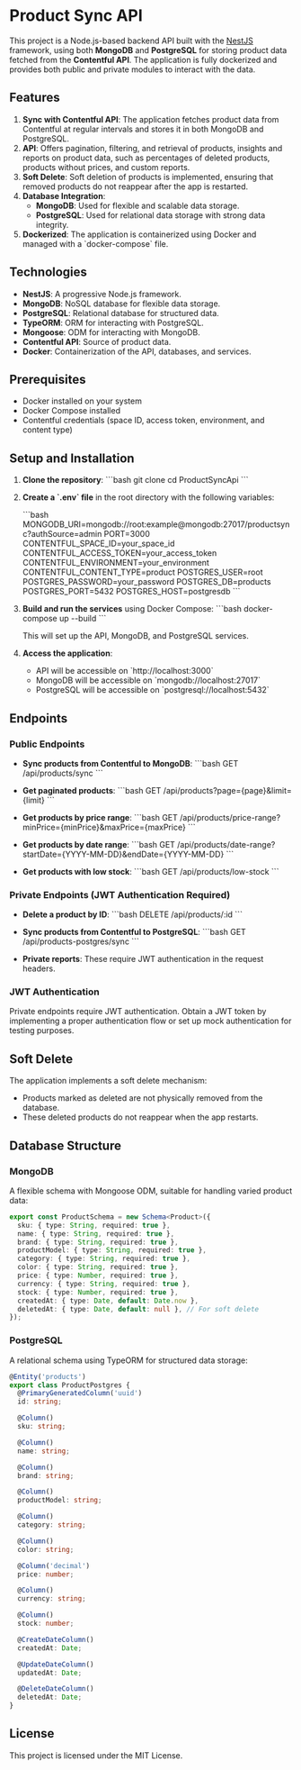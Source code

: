 # Product Sync API

This project is a Node.js-based backend API built with the [NestJS](https://nestjs.com/) framework, using both **MongoDB** and **PostgreSQL** for storing product data fetched from the **Contentful API**. The application is fully dockerized and provides both public and private modules to interact with the data.

## Features

1. **Sync with Contentful API**: The application fetches product data from Contentful at regular intervals and stores it in both MongoDB and PostgreSQL.
2. **API**: Offers pagination, filtering, and retrieval of products, insights and reports on product data, such as percentages of deleted products, products without prices, and custom reports.
4. **Soft Delete**: Soft deletion of products is implemented, ensuring that removed products do not reappear after the app is restarted.
5. **Database Integration**:
   - **MongoDB**: Used for flexible and scalable data storage.
   - **PostgreSQL**: Used for relational data storage with strong data integrity.
6. **Dockerized**: The application is containerized using Docker and managed with a \`docker-compose\` file.

## Technologies

- **NestJS**: A progressive Node.js framework.
- **MongoDB**: NoSQL database for flexible data storage.
- **PostgreSQL**: Relational database for structured data.
- **TypeORM**: ORM for interacting with PostgreSQL.
- **Mongoose**: ODM for interacting with MongoDB.
- **Contentful API**: Source of product data.
- **Docker**: Containerization of the API, databases, and services.

## Prerequisites

- Docker installed on your system
- Docker Compose installed
- Contentful credentials (space ID, access token, environment, and content type)

## Setup and Installation

1. **Clone the repository**:
   \`\`\`bash
   git clone <repository-url>
   cd ProductSyncApi
   \`\`\`

2. **Create a \`.env\` file** in the root directory with the following variables:

   \`\`\`bash
   MONGODB_URI=mongodb://root:example@mongodb:27017/productsync?authSource=admin
   PORT=3000
   CONTENTFUL_SPACE_ID=your_space_id
   CONTENTFUL_ACCESS_TOKEN=your_access_token
   CONTENTFUL_ENVIRONMENT=your_environment
   CONTENTFUL_CONTENT_TYPE=product
   POSTGRES_USER=root
   POSTGRES_PASSWORD=your_password
   POSTGRES_DB=products
   POSTGRES_PORT=5432
   POSTGRES_HOST=postgresdb
   \`\`\`

3. **Build and run the services** using Docker Compose:
   \`\`\`bash
   docker-compose up --build
   \`\`\`

   This will set up the API, MongoDB, and PostgreSQL services.

4. **Access the application**:
   - API will be accessible on \`http://localhost:3000\`
   - MongoDB will be accessible on \`mongodb://localhost:27017\`
   - PostgreSQL will be accessible on \`postgresql://localhost:5432\`

## Endpoints

### Public Endpoints

- **Sync products from Contentful to MongoDB**:
  \`\`\`bash
  GET /api/products/sync
  \`\`\`

- **Get paginated products**:
  \`\`\`bash
  GET /api/products?page={page}&limit={limit}
  \`\`\`

- **Get products by price range**:
  \`\`\`bash
  GET /api/products/price-range?minPrice={minPrice}&maxPrice={maxPrice}
  \`\`\`

- **Get products by date range**:
  \`\`\`bash
  GET /api/products/date-range?startDate={YYYY-MM-DD}&endDate={YYYY-MM-DD}
  \`\`\`

- **Get products with low stock**:
  \`\`\`bash
  GET /api/products/low-stock
  \`\`\`

### Private Endpoints (JWT Authentication Required)

- **Delete a product by ID**:
  \`\`\`bash
  DELETE /api/products/:id
  \`\`\`

- **Sync products from Contentful to PostgreSQL**:
  \`\`\`bash
  GET /api/products-postgres/sync
  \`\`\`

- **Private reports**:
  These require JWT authentication in the request headers.

### JWT Authentication

Private endpoints require JWT authentication. Obtain a JWT token by implementing a proper authentication flow or set up mock authentication for testing purposes.

## Soft Delete

The application implements a soft delete mechanism:
- Products marked as deleted are not physically removed from the database.
- These deleted products do not reappear when the app restarts.

## Database Structure

### MongoDB

A flexible schema with Mongoose ODM, suitable for handling varied product data:

```typescript
export const ProductSchema = new Schema<Product>({
  sku: { type: String, required: true },
  name: { type: String, required: true },
  brand: { type: String, required: true },
  productModel: { type: String, required: true },
  category: { type: String, required: true },
  color: { type: String, required: true },
  price: { type: Number, required: true },
  currency: { type: String, required: true },
  stock: { type: Number, required: true },
  createdAt: { type: Date, default: Date.now },
  deletedAt: { type: Date, default: null }, // For soft delete
});
```

### PostgreSQL

A relational schema using TypeORM for structured data storage:

```typescript
@Entity('products')
export class ProductPostgres {
  @PrimaryGeneratedColumn('uuid')
  id: string;

  @Column()
  sku: string;

  @Column()
  name: string;

  @Column()
  brand: string;

  @Column()
  productModel: string;

  @Column()
  category: string;

  @Column()
  color: string;

  @Column('decimal')
  price: number;

  @Column()
  currency: string;

  @Column()
  stock: number;

  @CreateDateColumn()
  createdAt: Date;

  @UpdateDateColumn()
  updatedAt: Date;

  @DeleteDateColumn()
  deletedAt: Date;
}
```

## License

This project is licensed under the MIT License.
